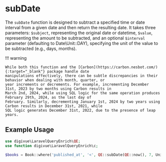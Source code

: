 # subDate

The `subDate` function is designed to subtract a specified time or date interval from a given date and then return the
resulting date. It takes three parameters: `$subject`, representing the original date or datetime, `$value`,
representing the amount to be subtracted, and an optional `$interval` parameter (defaulting to Date\Unit::DAY),
specifying the unit of the value to be subtracted (e.g., days, months).

!!! warning

    While both this function and the [Carbon](https://carbon.nesbot.com/){:target="_blank"} package handle date
    manipulations effectively, there can be subtle discrepancies in their behavior when dealing with month, quarter, or
    year increments or decrements. For example, incrementing December 31st, 2023 by two months using Carbon results in
    March 2nd, 2024, while using SQL logic for the same operation produces February 29th, 2024, as the last day of
    February. Similarly, decrementing January 1st, 2024 by two years using Carbon results in December 31st, 2021, while
    SQL logic generates December 31st, 2022, due to the presence of leap years.

## Example Usage

```php
use digivue\LaravelQueryEnrich\QE;
use function digivue\LaravelQueryEnrich\c;

$books = Book::where('published_at', '<', QE::subDate(QE::now(), 7, Unit::DAY));
```